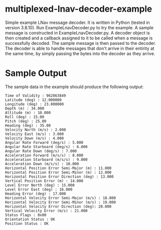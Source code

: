 # multiplexed-lnav-decoder-example
Simple example LNav message decoder.  It is written in Python (tested in version 3.8.10).  Run ExampleLnavDecoder.py
to try the example.  A sample message is 
constructed in ExampleLnavDecoder.py.  A decoder object is then created and a callback assigned to it to be called 
when a message is successfully decoded.  The sample message is then passed to the decoder.  The decoder is able to 
handle messages that don't arrive in their entirity at the same time, by simply passing the bytes into the decoder 
as they arrive.

# Sample Output
The sample data in the example should produce the following output:

	Time of Validity : 962863849
	Latitude (deg) : 12.000000
	Longitude (deg) : 23.000000
	Depth (m) : 34.000
	Altitude (m) : 10.000
	Roll (deg) : 15.00
	Pitch (deg) : 25.00
	Heading (deg) : 35.00
	Velocity North (m/s) : 2.000
	Velocity East (m/s) : 3.000
	Velocity Down (m/s) : 4.000
	Angular Rate Forward (deg/s) : 5.000
	Angular Rate Starboard (deg/s) : 6.000
	Angular Rate Down (deg/s) : 7.000
	Acceleration Forward (m/s/s) : 8.000
	Acceleration Starboard (m/s/s) : 9.000
	Acceleration Down (m/s/s) : 10.000
	Horizontal Position Error Semi-Major (m) : 11.000
	Horizontal Position Error Semi-Minor (m) : 12.000
	Horizontal Position Error Direction (deg) : 13.000
	Vertical Position Error (m) : 14.000
	Level Error North (deg) : 15.000
	Level Error East (deg) : 16.000
	Heading Error (deg) : 17.000
	Horizontal Velocity Error Semi-Major (m/s) : 18.000
	Horizontal Velocity Error Semi-Minor (m/s) : 19.000
	Horizontal Velocity Error Direction (deg): 20.000
	Vertical Velocity Error (m/s) : 21.000
	Status Flags : 0x00
	Orientation Status : OK
	Position Status : OK